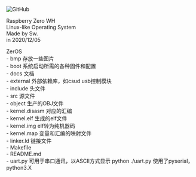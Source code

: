 ![GitHub](https://img.shields.io/github/license/c782464295/ZerOS?style=flat-square)

Raspberry Zero WH  
Linux-like Operating System  
Made by Sw.  
in 2020/12/05  

ZerOS  
	- bmp 存放一些图片  
	- boot 系统启动所需的各种固件和配置  
	- docs 文档  
	- external 外部依赖库，如csud usb控制模块  
	- include 头文件  
	- src 源文件  
	- object 生产的OBJ文件  
	- kernel.disasm 对应的汇编  
	- kernel.elf 生成的elf文件  
	- kernel.img elf转为纯机器码  
	- kernel.map 变量和汇编的映射文件  
	- linker.ld 链接文件  
	- Makefile  
	- README.md  
	- uart.py 可用于串口通讯，以ASCII方式显示 python ./uart.py 使用了pyserial，python3.X  

	
	
	
